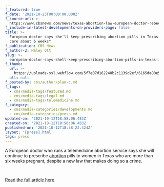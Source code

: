 ```yaml
---
f_featured: true
f_date: '2021-10-23T00:00:00.000Z'
f_source-url: >-
  https://www.cbsnews.com/news/texas-abortion-law-european-doctor-rebecca-gomperts-pills/
f_include-in-latest-developments-on-providers-page: false
title: >-
  European doctor says she'll keep prescribing abortion pills in Texas: "I don't
  care about 6 weeks"
f_publication: CBS News
f_author-2: Haley Ott
slug: >-
  european-doctor-says-shell-keep-prescribing-abortion-pills-in-texas-i-dont-care-about-6-weeks
f_thumb:
  url: >-
    https://uploads-ssl.webflow.com/5f7e07d162248b2c1139d2ef/6165da80e598421a2f8939a5_gettyimages-1235196684.jpg
  alt: null
f_posted-by: cms/author/plan-c.md
f_tags:
  - cms/media-tags/featured.md
  - cms/media-tags/legal.md
  - cms/media-tags/telemedicine.md
f_category:
  - cms/media-categories/developments.md
  - cms/media-categories/press.md
updated-on: '2021-10-12T18:58:06.483Z'
created-on: '2021-10-12T18:58:06.483Z'
published-on: '2021-10-12T18:58:22.424Z'
layout: '[press].html'
tags: press
---
```


A European doctor who runs a telemedicine abortion service says she will continue to prescribe [abortion](https://www.cbsnews.com/news/texas-abortion-law-bounty-hunters-citizens/) pills to women in Texas who are more than six weeks pregnant, despite a new law that makes doing so a crime.

‍

[Read the full article here](https://www.cbsnews.com/news/texas-abortion-law-european-doctor-rebecca-gomperts-pills/).
